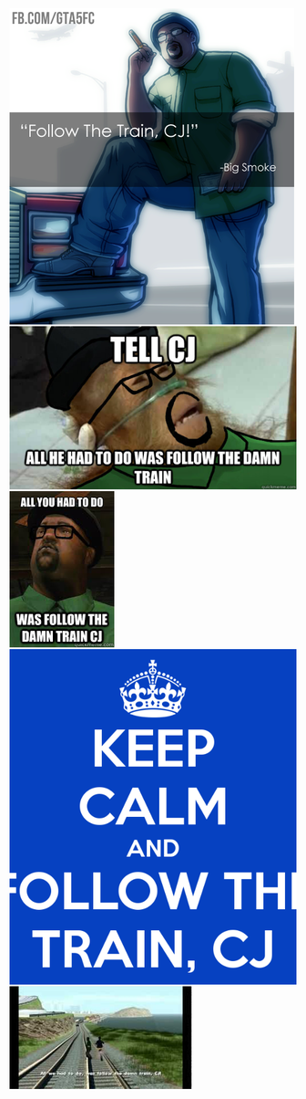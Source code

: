 <img src="train.png">

<img src="3qcx9x.jpg">

<img src="36huro.jpg">

<img src="keep-calm-and-follow-the-train-cj.png">

<img src="mqdefault.jpg">